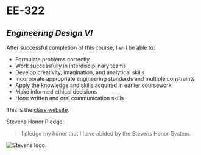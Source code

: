 # **EE-322**
## _Engineering Design VI_
After successful completion of this course, I will be able to:
* Formulate problems correctly
* Work successfully in interdisciplinary teams
* Develop creativity, imagination, and analytical skills
* Incorporate appropriate engineering standards and multiple constraints
* Apply the knowledge and skills acquired in earlier coursework
* Make informed ethical decisions
* Hone written and oral communication skills

This is the [class website](https://sites.google.com/view/ece322).

Stevens Honor Pledge:
> I pledge my honor that I have abided by the Stevens Honor System.

![Stevens logo.](https://i.pinimg.com/736x/65/67/3d/65673df00a2c8a0e8cbeb68abb7174e4.jpg)
